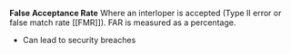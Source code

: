 **False Acceptance Rate**
Where an interloper is accepted (Type II error or false match rate [[FMR]]). FAR is measured as a percentage.  
- Can lead to security breaches
